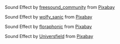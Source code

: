 Sound Effect by <a href="https://pixabay.com/users/freesound_community-46691455/?utm_source=link-attribution&utm_medium=referral&utm_campaign=music&utm_content=14800">freesound_community</a> from <a href="https://pixabay.com//?utm_source=link-attribution&utm_medium=referral&utm_campaign=music&utm_content=14800">Pixabay</a>

Sound Effect by <a href="https://pixabay.com/users/wolfy_sanic-25481389/?utm_source=link-attribution&utm_medium=referral&utm_campaign=music&utm_content=15982">wolfy_sanic</a> from <a href="https://pixabay.com/sound-effects//?utm_source=link-attribution&utm_medium=referral&utm_campaign=music&utm_content=15982">Pixabay</a>

Sound Effect by <a href="https://pixabay.com/users/floraphonic-38928062/?utm_source=link-attribution&utm_medium=referral&utm_campaign=music&utm_content=207130">floraphonic</a> from <a href="https://pixabay.com//?utm_source=link-attribution&utm_medium=referral&utm_campaign=music&utm_content=207130">Pixabay</a>

Sound Effect by <a href="https://pixabay.com/users/universfield-28281460/?utm_source=link-attribution&utm_medium=referral&utm_campaign=music&utm_content=206492">Universfield</a> from <a href="https://pixabay.com/sound-effects//?utm_source=link-attribution&utm_medium=referral&utm_campaign=music&utm_content=206492">Pixabay</a>